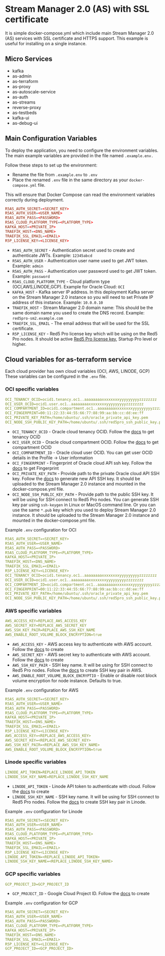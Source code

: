# Stream Manager 2.0 (AS) with SSL certificate

It is simple docker-compose.yml which include main Stream Manager 2.0 (AS) services with SSL certificate and HTTPS support.
This example is useful for installing on a single instance.

## Micro Services

* kafka
* as-admin
* as-terraform
* as-proxy
* as-autoscale-service
* as-auth
* as-streams
* reverse-proxy
* as-testbeds
* kafka-ui
* as-debug-ui

## Main Configuration Variables

To deploy the application, you need to configure the environment variables. The main example variables are provided in the file named `.example.env.`  

Follow these steps to set up the environment:

* Rename the file from `.example.env` to `.env`
* Place the renamed `.env` file in the same directory as your `docker-compose.yml` file.

This will ensure that Docker Compose can read the environment variables correctly during deployment.

```conf
R5AS_AUTH_SECRET=<SECRET_KEY>
R5AS_AUTH_USER=<USER_NAME>
R5AS_AUTH_PASS=<PASSWORD>
R5AS_CLOUD_PLATFORM_TYPE=<PLATFORM_TYPE>
KAFKA_HOST=<PRIVATE_IP>
TRAEFIK_HOST=<DNS_NAME>
TRAEFIK_SSL_EMAIL=<EMAIL>
R5P_LICENSE_KEY=<LICENSE_KEY>
```

* `R5AS_AUTH_SECRET` - Authentication secret used to create and authenticate JWTs. Example: `12345abcd`
* `R5AS_AUTH_USER` - Authentication user name used to get JWT token. Example: `admin`
* `R5AS_AUTH_PASS` - Authentication user password used to get JWT token. Example: `password`
* `R5AS_CLOUD_PLATFORM_TYPE` - Cloud platform type (OCI,AWS,LINODE,GCP). Example for Oracle Cloud: `OCI`
* `KAFKA_HOST` - Kafka server IP address. In this deployment Kafka server on the Stream Manager 2.0 instance so you will need to set Private IP address of this instance. Example: `10.0.0.10`
* `TRAEFIK_HOST` - Stream Manager 2.0 domain name: This should be the same domain name you used to create the DNS record. Example: `red5pro-sm2.example.com`
* `TRAEFIK_SSL_EMAIL` - The email address that will be used for the SSL certificate.
* `R5P_LICENSE_KEY` - Red5 Pro license key which will be using on the Red5 Pro nodes. It should be active [Red5 Pro license key](https://account.red5.net/overview), Startup Pro level or higher.

## Cloud variables for as-terraform service

Each cloud provider has own cloud variables (OCI, AWS, LINODE, GCP)  
These variables can be configured in the `.env` file.

### OCI specific variables

```yaml
OCI_TENANCY_OCID=ocid1.tenancy.oc1..aaaaaaaaxxxxxxxxyyyyyyyyyzzzzzzzz
OCI_USER_OCID=ocid1.user.oc1..aaaaaaaaxxxxxxxxyyyyyyyyyzzzzzzzz
OCI_COMPARTMENT_ID=ocid1.compartment.oc1..aaaaaaaaxxxxxxxxyyyyyyyyyzzzzzzzz
OCI_FINGERPRINT=00:11:22:33:44:55:66:77:88:99:aa:bb:cc:dd:ee:ff
OCI_PRIVATE_KEY_PATH=/home/ubuntu/.ssh/oracle_private_api_key.pem
OCI_NODE_SSH_PUBLIC_KEY_PATH=/home/ubuntu/.ssh/red5pro_ssh_public_key.pub
```

* `OCI_TENANCY_OCID` - Oracle cloud tenancy OCID. Follow the [docs](https://docs.oracle.com/en-us/iaas/Content/Identity/tenancy/managingtenancy.htm) to get tenancy OCID
* `OCI_USER_OCID` - Oracle cloud compartment OCID. Follow the [docs](https://docs.oracle.com/en-us/iaas/Content/GSG/Tasks/contactingsupport_topic-Locating_Oracle_Cloud_Infrastructure_IDs.htm#Finding_the_OCID_of_a_Compartment) to get compartment OCID
* `OCI_COMPARTMENT_ID` - Oracle cloud user OCID. You can get user OCID details in the Profile → User information
* `OCI_FINGERPRINT` - Fingerprint of Oracle cloud API ssh key. Follow the [docs](https://docs.oracle.com/en-us/iaas/Content/API/Concepts/apisigningkey.htm#two) to get Fingerprint
* `OCI_PRIVATE_KEY_PATH` - Provide path to the private Oracle cloud API SSH key. Follow the [docs](https://docs.oracle.com/en-us/iaas/Content/API/Concepts/apisigningkey.htm#two) to generate new API SSH key. It should be uploaded to the Stream Manager 2.0 instance and mounted in the docker-compose.yml file.
* `OCI_NODE_SSH_PUBLIC_KEY_PATH` - Provide path to the public SSH key. It will be using for SSH connect to Red5 Pro nodes. You can generate SSH key par using `ssh-keygen` in Linux or MacOS command line. Or you can use the same `*.pub` key which you used to deploy Stream Manager 2.0 instance. It should be uploaded to the Stream Manager 2.0 instance and mounted in the docker-compose.yml file.  

Example `.env` configuration for OCI

```yaml
R5AS_AUTH_SECRET=<SECRET_KEY>
R5AS_AUTH_USER=<USER_NAME>
R5AS_AUTH_PASS=<PASSWORD>
R5AS_CLOUD_PLATFORM_TYPE=<PLATFORM_TYPE>
KAFKA_HOST=<PRIVATE_IP>
TRAEFIK_HOST=<DNS_NAME>
TRAEFIK_SSL_EMAIL=<EMAIL>
R5P_LICENSE_KEY=<LICENSE_KEY>
OCI_TENANCY_OCID=ocid1.tenancy.oc1..aaaaaaaaxxxxxxxxyyyyyyyyyzzzzzzzz
OCI_USER_OCID=ocid1.user.oc1..aaaaaaaaxxxxxxxxyyyyyyyyyzzzzzzzz
OCI_COMPARTMENT_ID=ocid1.compartment.oc1..aaaaaaaaxxxxxxxxyyyyyyyyyzzzzzzzz
OCI_FINGERPRINT=00:11:22:33:44:55:66:77:88:99:aa:bb:cc:dd:ee:ff
OCI_PRIVATE_KEY_PATH=/home/ubuntu/.ssh/oracle_private_api_key.pem
OCI_NODE_SSH_PUBLIC_KEY_PATH=/home/ubuntu/.ssh/red5pro_ssh_public_key.pub
```

### AWS specific variables

```yaml
AWS_ACCESS_KEY=REPLACE_AWS_ACCESS_KEY
AWS_SECRET_KEY=REPLACE_AWS_SECRET_KEY
AWS_SSH_KEY_PAIR=REPLACE_AWS_SSH_KEY_NAME
AWS_ENABLE_ROOT_VOLUME_BLOCK_ENCRYPTION=true
```

* `AWS_ACCESS_KEY` - AWS access key to authenticate with AWS account. Follow the [docs](https://docs.aws.amazon.com/IAM/latest/UserGuide/id_credentials_access-keys.html) to create
* `AWS_SECRET_KEY` - AWS secret key to authenticate with AWS account. Follow the [docs](https://docs.aws.amazon.com/IAM/latest/UserGuide/id_credentials_access-keys.html) to create
* `AWS_SSH_KEY_PAIR` - SSH key name. It will be using for SSH connect to Red5 Pro nodes. Follow the [docs](https://docs.aws.amazon.com/AWSEC2/latest/UserGuide/create-key-pairs.html) to create SSH key pair in AWS.
* `AWS_ENABLE_ROOT_VOLUME_BLOCK_ENCRYPTIO` - Enable or disable root block volume encryption for node instance. Defaults to true.

Example `.env` configuration for AWS

```yaml
R5AS_AUTH_SECRET=<SECRET_KEY>
R5AS_AUTH_USER=<USER_NAME>
R5AS_AUTH_PASS=<PASSWORD>
R5AS_CLOUD_PLATFORM_TYPE=<PLATFORM_TYPE>
KAFKA_HOST=<PRIVATE_IP>
TRAEFIK_HOST=<DNS_NAME>
TRAEFIK_SSL_EMAIL=<EMAIL>
R5P_LICENSE_KEY=<LICENSE_KEY>
AWS_ACCESS_KEY=<REPLACE_AWS_ACCESS_KEY>
AWS_SECRET_KEY=<REPLACE_AWS_SECRET_KEY>
AWS_SSH_KEY_PAIR=<REPLACE_AWS_SSH_KEY_NAME>
AWS_ENABLE_ROOT_VOLUME_BLOCK_ENCRYPTION=true
```

### Linode specific variables

```yaml
LINODE_API_TOKEN=REPLACE_LINODE_API_TOKEN
LINODE_SSH_KEY_NAME=REPLACE_LINODE_SSH_KEY_NAME
```

* `LINODE_API_TOKEN` - Linode API token to authenticate with cloud. Follow the [docs](https://cloud.linode.com/profile/tokens) to create
* `LINODE_SSH_KEY_NAME` - SSH key name. It will be using for SSH connect to Red5 Pro nodes. Follow the [docs](https://techdocs.akamai.com/cloud-computing/docs/manage-ssh-keys) to create SSH key pair in Linode.

Example `.env` configuration for Linode

```yaml
R5AS_AUTH_SECRET=<SECRET_KEY>
R5AS_AUTH_USER=<USER_NAME>
R5AS_AUTH_PASS=<PASSWORD>
R5AS_CLOUD_PLATFORM_TYPE=<PLATFORM_TYPE>
KAFKA_HOST=<PRIVATE_IP>
TRAEFIK_HOST=<DNS_NAME>
TRAEFIK_SSL_EMAIL=<EMAIL>
R5P_LICENSE_KEY=<LICENSE_KEY>
LINODE_API_TOKEN=<REPLACE_LINODE_API_TOKEN>
LINODE_SSH_KEY_NAME=<REPLACE_LINODE_SSH_KEY_NAME>
```

### GCP specific variables

```yaml
GCP_PROJECT_ID=GCP_PROJECT_ID
```

* `GCP_PROJECT_ID` - Google Cloud Project ID. Follow the [docs](https://support.google.com/googleapi/answer/7014113?hl=en) to create

Example `.env` configuration for GCP

```yaml
R5AS_AUTH_SECRET=<SECRET_KEY>
R5AS_AUTH_USER=<USER_NAME>
R5AS_AUTH_PASS=<PASSWORD>
R5AS_CLOUD_PLATFORM_TYPE=<PLATFORM_TYPE>
KAFKA_HOST=<PRIVATE_IP>
TRAEFIK_HOST=<DNS_NAME>
TRAEFIK_SSL_EMAIL=<EMAIL>
R5P_LICENSE_KEY=<LICENSE_KEY>
GCP_PROJECT_ID=<GCP_PROJECT_ID>
```
